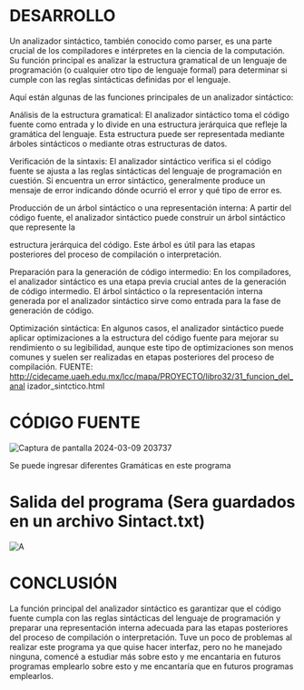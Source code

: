 # DESARROLLO
Un analizador sintáctico, también conocido como parser, es una parte crucial de los 
compiladores e intérpretes en la ciencia de la computación. Su función principal es 
analizar la estructura gramatical de un lenguaje de programación (o cualquier otro 
tipo de lenguaje formal) para determinar si cumple con las reglas sintácticas 
definidas por el lenguaje. 
 
Aquí están algunas de las funciones principales de un analizador sintáctico: 
 
Análisis de la estructura gramatical: El analizador sintáctico toma el código fuente 
como entrada y lo divide en una estructura jerárquica que refleje la gramática del 
lenguaje. Esta estructura puede ser representada mediante árboles sintácticos o 
mediante otras estructuras de datos. 
 
Verificación de la sintaxis: El analizador sintáctico verifica si el código fuente se 
ajusta a las reglas sintácticas del lenguaje de programación en cuestión. Si 
encuentra un error sintáctico, generalmente produce un mensaje de error indicando 
dónde ocurrió el error y qué tipo de error es. 
 
Producción de un árbol sintáctico o una representación interna: A partir del código 
fuente, el analizador sintáctico puede construir un árbol sintáctico que represente la 
 
 
estructura jerárquica del código. Este árbol es útil para las etapas posteriores del 
proceso de compilación o interpretación. 
 
Preparación para la generación de código intermedio: En los compiladores, el 
analizador sintáctico es una etapa previa crucial antes de la generación de código 
intermedio. El árbol sintáctico o la representación interna generada por el analizador 
sintáctico sirve como entrada para la fase de generación de código. 
 
Optimización sintáctica: En algunos casos, el analizador sintáctico puede aplicar 
optimizaciones a la estructura del código fuente para mejorar su rendimiento o su 
legibilidad, aunque este tipo de optimizaciones son menos comunes y suelen ser 
realizadas en etapas posteriores del proceso de compilación. 
FUENTE: 
http://cidecame.uaeh.edu.mx/lcc/mapa/PROYECTO/libro32/31_funcion_del_anal izador_sintctico.html

 
# CÓDIGO FUENTE

![Captura de pantalla 2024-03-09 203737](https://github.com/TortaAhogada02/Traductores-de-lenguaje/assets/102304790/78fd8d12-429d-42ca-85f0-9f203f75ebff)

Se puede ingresar diferentes Gramáticas en este programa 
 
# Salida del programa (Sera guardados en un archivo Sintact.txt) 
![A](https://github.com/TortaAhogada02/Traductores-de-lenguaje/assets/102304790/911b54bd-ce0d-4a1d-ac44-59d4b37bc735)

# CONCLUSIÓN 
La función principal del analizador sintáctico es garantizar que el código fuente 
cumpla con las reglas sintácticas del lenguaje de programación y preparar una 
representación interna adecuada para las etapas posteriores del proceso de 
compilación o interpretación. Tuve un poco de problemas al realizar este programa 
ya que quise hacer interfaz, pero no he manejado ninguna, comencé a estudiar más 
sobre esto y me encantaria en futuros programas emplearlo
sobre esto y me encantaría que en futuros programas emplearlos.
